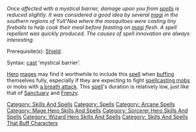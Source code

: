 *Once affected with a mystical barrier, damage upon you from
[spells](:Category:_Spells "wikilink") is reduced slightly. It was
considered a good idea by several [magi](:Category:_Mages "wikilink") in
the southern regions of Yult'Nea where the mosquitoes were casting tiny
fireballs to help cook their meal before feasting on
[magi](:Category:_Mages "wikilink") flesh. A spell repellent was quickly
produced. The causes of spell innovation are always interesting.*

Prerequisite(s): [Shield](Shield "wikilink").

Syntax: [cast](Cast "wikilink") 'mystical barrier'.

[Hero](:Category:_Hero "wikilink") [mages](:Category:_Mages "wikilink")
may find it worthwhile to include this
[spell](:Category:_Spells "wikilink") when
[buffing](:Category:_Skills_And_Spells_That_Buff_Characters "wikilink")
themselves fully, especially if they are expecting to fight
[spellcasting mobs](Spellcasting_Mobs "wikilink") or mobs with [a breath
attack](Racial_Breath "wikilink"). This
[spell](:Category:_Spells "wikilink")'s duration is relatively low, just
like that of [Sanctuary](Sanctuary "wikilink") and
[Frenzy](Frenzy "wikilink").

[Category: Skills And Spells](Category:_Skills_And_Spells "wikilink")
[Category: Spells](Category:_Spells "wikilink") [Category: Arcane
Spells](Category:_Arcane_Spells "wikilink") [Category: Mage Hero Skills
And Spells](Category:_Mage_Hero_Skills_And_Spells "wikilink") [Category:
Sorcerer Hero Skills And
Spells](Category:_Sorcerer_Hero_Skills_And_Spells "wikilink") [Category:
Wizard Hero Skills And
Spells](Category:_Wizard_Hero_Skills_And_Spells "wikilink") [Category:
Skills And Spells That Buff
Characters](Category:_Skills_And_Spells_That_Buff_Characters "wikilink")
